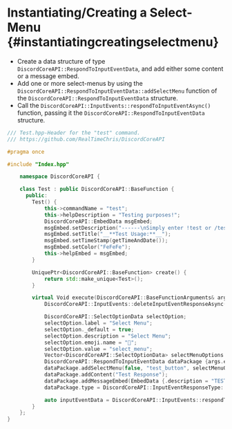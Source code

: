 Instantiating/Creating a Select-Menu {#instantiatingcreatingselectmenu}
============
- Create a data structure of type `DiscordCoreAPI::RespondToInputEventData`, and add either some content or a message embed.
- Add one or more select-menus by using the `DiscordCoreAPI::RespondToInputEventData::addSelectMenu` function of the `DiscordCoreAPI::RespondToInputEventData` structure.
- Call the `DiscordCoreAPI::InputEvents::respondToInputEventAsync()` function, passing it the `DiscordCoreAPI::RespondToInputEventData` structure.
```cpp
/// Test.hpp-Header for the "test" command.
/// https://github.com/RealTimeChris/DiscordCoreAPI

#pragma once

#include "Index.hpp"

	namespace DiscordCoreAPI {

	class Test : public DiscordCoreAPI::BaseFunction {
	  public:
		Test() {
			this->commandName = "test";
			this->helpDescription = "Testing purposes!";
			DiscordCoreAPI::EmbedData msgEmbed;
			msgEmbed.setDescription("------\nSimply enter !test or /test!\n------");
			msgEmbed.setTitle("__**Test Usage:**__");
			msgEmbed.setTimeStamp(getTimeAndDate());
			msgEmbed.setColor("FeFeFe");
			this->helpEmbed = msgEmbed;
		}

		UniquePtr<DiscordCoreAPI::BaseFunction> create() {
			return std::make_unique<Test>();
		}

		virtual Void execute(DiscordCoreAPI::BaseFunctionArguments& args) {
			DiscordCoreAPI::InputEvents::deleteInputEventResponseAsync(args.eventData).get();

			DiscordCoreAPI::SelectOptionData selectOption;
			selectOption.label = "Select Menu";
			selectOption._default = true;
			selectOption.description = "Select Menu";
			selectOption.emoji.name = "🏁";
			selectOption.value = "select_menu";
			Vector<DiscordCoreAPI::SelectOptionData> selectMenuOptions {selectOption};
			DiscordCoreAPI::RespondToInputEventData dataPackage {args.eventData};
			dataPackage.addSelectMenu(false, "test_button", selectMenuOptions, "Select-Menu", 1, 1);
			dataPackage.addContent("Test Response");
			dataPackage.addMessageEmbed(EmbedData {.description = "TESTING!", .title = "Test Title"});
			dataPackage.type = DiscordCoreAPI::InputEventResponseType::Interaction_Response;

			auto inputEventData = DiscordCoreAPI::InputEvents::respondToInputEventAsync(dataPackage);
		}
	};
}
```